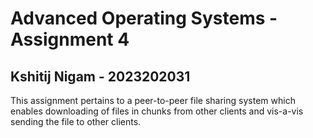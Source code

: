 # Advanced Operating Systems - Assignment 4
## Kshitij Nigam - 2023202031


This assignment pertains to a peer-to-peer file sharing system which enables downloading of files in chunks from other clients and vis-a-vis sending the file to other clients.
